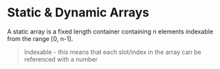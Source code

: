 # Static & Dynamic Arrays

A static array is a fixed length container containing n elements indexable from the range [0, n-1].

> Indexable - this means that each slot/index in the array
> can be referenced with a number
